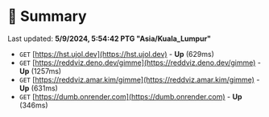 # 📖 Summary
Last updated: **5/9/2024, 5:54:42 PTG "Asia/Kuala_Lumpur"**

- `GET` [https://hst.ujol.dev](https://hst.ujol.dev) - **Up** (629ms)
- `GET` [https://reddviz.deno.dev/gimme](https://reddviz.deno.dev/gimme) - **Up** (1257ms)
- `GET` [https://reddviz.amar.kim/gimme](https://reddviz.amar.kim/gimme) - **Up** (631ms)
- `GET` [https://dumb.onrender.com](https://dumb.onrender.com) - **Up** (346ms)
